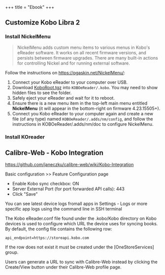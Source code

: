 +++
title = "Ebook"
+++

## Customize Kobo Libra 2

### Install NickelMenu

> NickelMenu adds custom menu items to various menus in Kobo's eReader software. It works on all recent firmware versions, and persists between firmware upgrades. There are many built-in actions for controlling Nickel and for running external software.

Follow the instructions on https://pgaskin.net/NickelMenu/:

1. Connect your Kobo eReader to your computer over USB.
2. Download [KoboRoot.tgz](https://github.com/pgaskin/NickelMenu/releases) into `KOBOeReader/.kobo`. You may need to show hidden files to see the folder.
3. Safely eject your eReader and wait for it to reboot.
4. Ensure there is a new menu item in the top-left main menu entitled **NickelMenu** (it will appear in the bottom-right on firmware 4.23.15505+).
5. Connect you Kobo eReader to your computer again and create a new file (of any type) named `KOBOeReader/.adds/nm/config`, and follow the instructions in KOBOeReader/.adds/nm/doc to configure NickelMenu.

### Install KOreader

## Calibre-Web - Kobo Integration

https://github.com/janeczku/calibre-web/wiki/Kobo-Integration

Basic configuration >> Feature Configuration page
- Enable Kobo sync checkbox: ON
- Server External Port (for port forwarded API calls): 443
- Click "Save"

You can see latest device logs fromall apps in Settings - Logs or more specific app logs using the command line in SSH terminal

The Kobo eReader.conf file found under the .kobo/Kobo directory on Kobo devices is used to configure which URL the device uses for syncing books. By default, the config file contains the following row:

`api_endpoint=https://storeapi.kobo.com`

If the row does not exist it must be created under the [OneStoreServices] group.

Users can generate a URL to sync with Calibre-Web instead by clicking the Create/View button under their Calibre-Web profile page.
